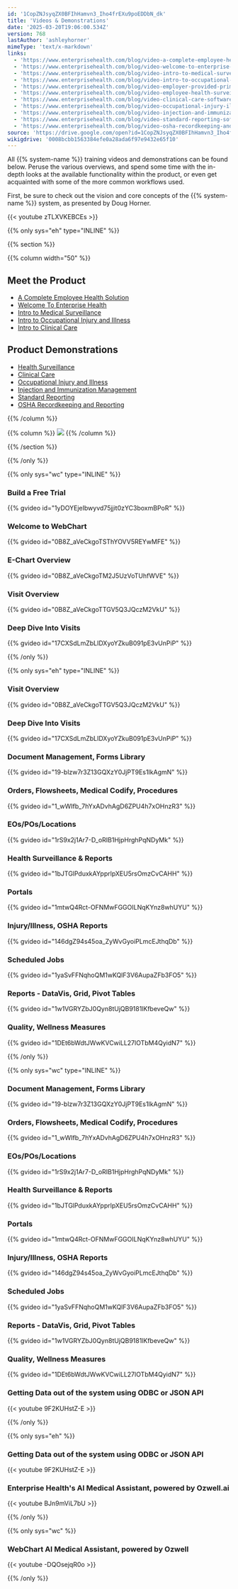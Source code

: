 ```yaml
---
id: '1CopZNJsyqZX0BFIhHamvn3_Iho4frEXu9poEDDbN_dk'
title: 'Videos & Demonstrations'
date: '2025-03-20T19:06:00.534Z'
version: 768
lastAuthor: 'ashleyhorner'
mimeType: 'text/x-markdown'
links:
  - 'https://www.enterprisehealth.com/blog/video-a-complete-employee-health-solution-enterprise-health'
  - 'https://www.enterprisehealth.com/blog/video-welcome-to-enterprise-health-enterprise-health'
  - 'https://www.enterprisehealth.com/blog/video-intro-to-medical-surveillance-enterprise-health'
  - 'https://www.enterprisehealth.com/blog/video-intro-to-occupational-injury-and-illness'
  - 'https://www.enterprisehealth.com/blog/video-employer-provided-primary-care-software-enterprise-health'
  - 'https://www.enterprisehealth.com/blog/video-employee-health-surveillance-software-demo-enterprise-health'
  - 'https://www.enterprisehealth.com/blog/video-clinical-care-software-demo'
  - 'https://www.enterprisehealth.com/blog/video-occupational-injury-illness-software-demo'
  - 'https://www.enterprisehealth.com/blog/video-injection-and-immunization-management-software-demo'
  - 'https://www.enterprisehealth.com/blog/video-standard-reporting-software-demo-enterprise-health'
  - 'https://www.enterprisehealth.com/blog/video-osha-recordkeeping-and-reporting-software-demo'
source: 'https://drive.google.com/open?id=1CopZNJsyqZX0BFIhHamvn3_Iho4frEXu9poEDDbN_dk'
wikigdrive: '0008bcbb1563384efe0a28ada6f97e9432e65f10'
---
```

All {{% system-name %}} training videos and demonstrations can be found below. Peruse the various overviews, and spend some time with the in-depth looks at the available functionality within the product, or even get acquainted with some of the more common workflows used.

First, be sure to check out the vision and core concepts of the {{% system-name %}} system, as presented by Doug Horner.

{{< youtube zTLXVKEBCEs >}}

{{% only sys="eh" type="INLINE" %}}

{{% section %}}

{{% column width="50" %}}

## Meet the Product

* [A Complete Employee Health Solution](https://www.enterprisehealth.com/blog/video-a-complete-employee-health-solution-enterprise-health)
* [Welcome To Enterprise Health](https://www.enterprisehealth.com/blog/video-welcome-to-enterprise-health-enterprise-health)
* [Intro to Medical Surveillance](https://www.enterprisehealth.com/blog/video-intro-to-medical-surveillance-enterprise-health)
* [Intro to Occupational Injury and Illness](https://www.enterprisehealth.com/blog/video-intro-to-occupational-injury-and-illness)
* [Intro to Clinical Care](https://www.enterprisehealth.com/blog/video-employer-provided-primary-care-software-enterprise-health)

## Product Demonstrations

* [Health Surveillance](https://www.enterprisehealth.com/blog/video-employee-health-surveillance-software-demo-enterprise-health)
* [Clinical Care](https://www.enterprisehealth.com/blog/video-clinical-care-software-demo)
* [Occupational Injury and Illness](https://www.enterprisehealth.com/blog/video-occupational-injury-illness-software-demo)
* [Injection and Immunization Management](https://www.enterprisehealth.com/blog/video-injection-and-immunization-management-software-demo)
* [Standard Reporting](https://www.enterprisehealth.com/blog/video-standard-reporting-software-demo-enterprise-health)
* [OSHA Recordkeeping and Reporting](https://www.enterprisehealth.com/blog/video-osha-recordkeeping-and-reporting-software-demo)

{{% /column %}}

{{% column %}}
![](../videos-and-demonstrations.assets/e6f9431ad83fc70ead4f3905698728d0.png)
{{% /column %}}

{{% /section %}}

{{% /only %}}

{{% only sys="wc" type="INLINE" %}}

### Build a Free Trial

{{% gvideo  id="1yDOYEjeIbwyvd75jjit0zYC3boxmBPoR" %}}

### Welcome to WebChart

{{% gvideo  id="0B8Z_aVeCkgoTSThYOVV5REYwMFE" %}}

### E-Chart Overview

{{% gvideo  id="0B8Z_aVeCkgoTM2J5UzVoTUhfWVE" %}}

### Visit Overview

{{% gvideo  id="0B8Z_aVeCkgoTTGV5Q3JQczM2VkU" %}}

### Deep Dive Into Visits

{{% gvideo  id="17CXSdLmZbLIDXyoYZkuB091pE3vUnPiP" %}}

{{% /only %}}

{{% only sys="eh" type="INLINE" %}}

### Visit Overview

{{% gvideo  id="0B8Z_aVeCkgoTTGV5Q3JQczM2VkU" %}}

### Deep Dive Into Visits

{{% gvideo  id="17CXSdLmZbLIDXyoYZkuB091pE3vUnPiP" %}}

### Document Management, Forms Library

{{% gvideo  id="19-blzw7r3Z13GQXzY0JjPT9Es1IkAgmN" %}}

### Orders, Flowsheets, Medical Codify, Procedures

{{% gvideo  id="1_wWIfb_7hYxADvhAgD6ZPU4h7xOHnzR3" %}}

### EOs/POs/Locations

{{% gvideo  id="1rS9x2j1Ar7-D_oRIB1HjpHrghPqNDyMk" %}}

### Health Surveillance & Reports

{{% gvideo  id="1bJTGlPduxkAYpprlpXEU5rsOmzCvCAHH" %}}

### Portals

{{% gvideo  id="1mtwQ4Rct-OFNMwFGGOILNqKYnz8whUYU" %}}

### Injury/Illness, OSHA Reports

{{% gvideo  id="146dgZ94s45oa_ZyWvGyoiPLmcEJthqDb" %}}

### Scheduled Jobs

{{% gvideo  id="1yaSvFFNqhoQM1wKQlF3V6AupaZFb3FO5" %}}

### Reports - DataVis, Grid, Pivot Tables

{{% gvideo  id="1w1VGRYZbJ0Qyn8tUjQB9181lKfbeveQw" %}}

### Quality, Wellness Measures

{{% gvideo  id="1DEt6bWdtJWwKVCwiLL27lOTbM4QyidN7" %}}

{{% /only %}}

{{% only sys="wc" type="INLINE" %}}

### Document Management, Forms Library

{{% gvideo  id="19-blzw7r3Z13GQXzY0JjPT9Es1IkAgmN" %}}

### Orders, Flowsheets, Medical Codify, Procedures

{{% gvideo  id="1_wWIfb_7hYxADvhAgD6ZPU4h7xOHnzR3" %}}

### EOs/POs/Locations

{{% gvideo  id="1rS9x2j1Ar7-D_oRIB1HjpHrghPqNDyMk" %}}

### Health Surveillance & Reports

{{% gvideo  id="1bJTGlPduxkAYpprlpXEU5rsOmzCvCAHH" %}}

### Portals

{{% gvideo  id="1mtwQ4Rct-OFNMwFGGOILNqKYnz8whUYU" %}}

### Injury/Illness, OSHA Reports

{{% gvideo  id="146dgZ94s45oa_ZyWvGyoiPLmcEJthqDb" %}}

### Scheduled Jobs

{{% gvideo  id="1yaSvFFNqhoQM1wKQlF3V6AupaZFb3FO5" %}}

### Reports - DataVis, Grid, Pivot Tables

{{% gvideo  id="1w1VGRYZbJ0Qyn8tUjQB9181lKfbeveQw" %}}

### Quality, Wellness Measures

{{% gvideo  id="1DEt6bWdtJWwKVCwiLL27lOTbM4QyidN7" %}}

### Getting Data out of the system using ODBC or JSON API

{{< youtube 9F2KUHstZ-E >}}

{{% /only %}}

{{% only sys="eh" %}}

### Getting Data out of the system using ODBC or JSON API

{{< youtube 9F2KUHstZ-E >}}

### Enterprise Health's AI Medical Assistant, powered by Ozwell.ai

{{< youtube BJn9mViL7bU >}}

{{% /only %}}

{{% only sys="wc" %}}

### WebChart AI Medical Assistant, powered by Ozwell

{{< youtube -DQOsejqR0o >}}

{{% /only %}}
